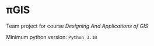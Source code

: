 # πGIS
Team project for course *Designing And Applications of GIS*

Minimum python version: `Python 3.10` 
